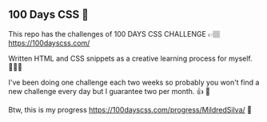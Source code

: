 ## 100 Days CSS 🎨

This repo has the challenges of 100 DAYS CSS CHALLENGE 👉🏽 https://100dayscss.com/ 

Written HTML and CSS snippets as a creative learning process for myself. 👩🏽‍💻

I've been doing one challenge each two weeks so probably you won't find a new challenge every day but I guarantee two per month. 👍 💛

Btw, this is my progress https://100dayscss.com/progress/MildredSilva/ 🏁 
